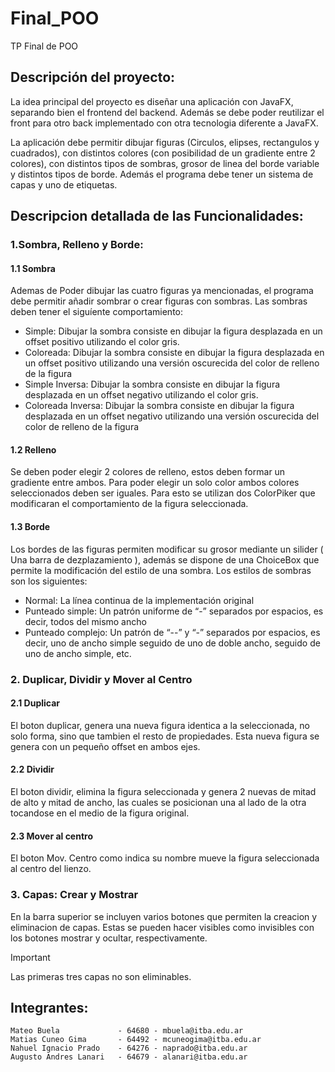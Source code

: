 # Final_POO
TP Final de POO

## Descripción del proyecto:
La idea principal del proyecto es diseñar una aplicación con JavaFX, separando bien el frontend del backend. Además se debe poder reutilizar el front para otro back implementado con otra tecnologia diferente a JavaFX.

La aplicación debe permitir dibujar figuras (Circulos, elipses, rectangulos y cuadrados), con distintos colores (con posibilidad de un gradiente entre 2 colores), con distintos tipos de sombras, grosor de linea del borde variable y distintos tipos de borde. Además el programa debe tener un sistema de capas y uno de etiquetas.

## Descripcion detallada de las Funcionalidades:

### 1.Sombra, Relleno y Borde:
#### 1.1 Sombra
Ademas de Poder dibujar las cuatro figuras ya mencionadas, el programa debe permitir añadir sombrar o crear figuras con sombras. Las sombras deben tener el siguíente comportamiento:

- Simple: Dibujar la sombra consiste en dibujar la figura desplazada en un offset positivo utilizando el color gris.
- Coloreada: Dibujar la sombra consiste en dibujar la figura desplazada en un offset positivo utilizando una versión oscurecida del color de relleno de la figura
- Simple Inversa: Dibujar la sombra consiste en dibujar la figura desplazada en un offset negativo utilizando el color gris. 
- Coloreada Inversa: Dibujar la sombra consiste en dibujar la figura desplazada en un offset negativo utilizando una versión oscurecida del color de relleno de la figura
#### 1.2 Relleno
Se deben poder elegir 2 colores de relleno, estos deben formar un gradiente entre ambos. Para poder elegir un solo color ambos colores seleccionados deben ser iguales. Para esto se utilizan dos ColorPiker que modificaran el comportamiento de la figura seleccionada.
#### 1.3 Borde
Los bordes de las figuras permiten modificar su grosor mediante un silider ( Una barra de dezplazamiento ), además se dispone de una ChoiceBox que permite la modificación del estilo de una sombra. Los estilos de sombras son los siguientes:

- Normal: La línea continua de la implementación original
- Punteado simple: Un patrón uniforme de “-” separados por espacios, es decir, todos del mismo ancho
- Punteado complejo: Un patrón de “--” y “-” separados por espacios, es decir, uno de ancho simple seguido de uno de doble ancho, seguido de uno de ancho simple, etc.
### 2. Duplicar, Dividir y Mover al Centro
#### 2.1 Duplicar 
El boton duplicar, genera una nueva figura identica a la seleccionada, no solo forma, sino que tambien el resto de propiedades. Esta nueva figura se genera con un pequeño offset en ambos ejes.
#### 2.2 Dividir
El boton dividir, elimina la figura seleccionada y genera 2 nuevas de mitad de alto y mitad de ancho, las cuales se posicionan una al lado de la otra tocandose en el medio de la figura original.
#### 2.3 Mover al centro
El boton Mov. Centro como indica su nombre mueve la figura seleccionada al centro del lienzo.
### 3. Capas: Crear y Mostrar
En la barra superior se incluyen varios botones que permiten la creacion y eliminacion de capas. Estas se pueden hacer visibles como invisibles con los botones mostrar y ocultar, respectivamente.
> [!IMPORTANT]
> Las primeras tres capas no son eliminables.

## Integrantes:
    Mateo Buela             - 64680 - mbuela@itba.edu.ar
    Matias Cuneo Gima       - 64492 - mcuneogima@itba.edu.ar
    Nahuel Ignacio Prado    - 64276 - naprado@itba.edu.ar
    Augusto Andres Lanari   - 64679 - alanari@itba.edu.ar